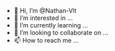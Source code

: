 - 👋 Hi, I’m @Nathan-Vlt
- 👀 I’m interested in ...
- 🌱 I’m currently learning ...
- 💞️ I’m looking to collaborate on ...
- 📫 How to reach me ...

<!---
Nathan-Vlt/Nathan-Vlt is a ✨ special ✨ repository because its `README.md` (this file) appears on your GitHub profile.
You can click the Preview link to take a look at your changes.
--->
